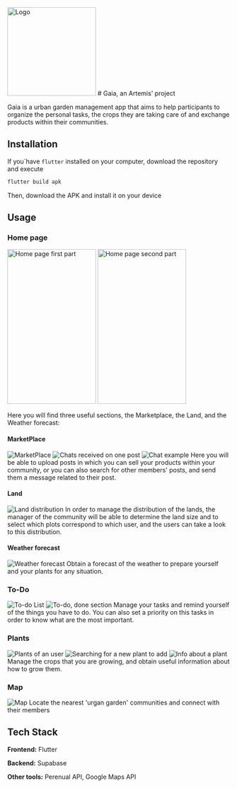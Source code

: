 <img src="readmeAssets/gaiaNew.psd" alt="Logo" width="200" height="200">
# Gaia, an Artemis' project

Gaia is a urban garden management app that aims to help participants to organize the personal tasks, the crops they are taking care of and exchange products within their communities.


## Installation

If you´have ```flutter``` installed on your computer, download the repository and execute
```bash
flutter build apk
```
Then, download the APK and install it on your device
## Usage

### Home page

<img src="readmeAssets/home.png" alt="Home page first part" width="200" height="350">
<img src="readmeAssets/homePage_with_weather.png" alt="Home page second part" width="200" height="350">

Here you will find three useful sections, the Marketplace, the Land, and the Weather forecast:

#### MarketPlace

![MarketPlace](readmeAssets/marketPosts.png)
![Chats received on one post](readmeAssets/listOfChats.png)
![Chat example](readmeAssets/messaging.png)
Here you will be able to upload posts in which you can sell your products within your community, or you can also search for other members' posts, and send them a message related to their post.

#### Land

![Land distribution](readmeAssets/grid.png)
In order to manage the distribution of the lands, the manager of the community will be able to determine the land size and to select which plots correspond to which user, and the users can take a look to this distribution.

#### Weather forecast

![Weather forecast](readmeAssets/weather.png)
Obtain a forecast of the weather to prepare yourself and your plants for any situation.

### To-Do

![To-do List](readmeAssets/Todo.png)
![To-do, done section](readmeAssets/todoDone.png)
Manage your tasks and remind yourself of the things you have to do. You can also set a priority on this tasks in order to know what are the most important.

### Plants

![Plants of an user](readmeAssets/userPlants.png)
![Searching for a new plant to add](readmeAssets/plantSearch.png)
![Info about a plant](readmeAssets/plantDetails.png)
Manage the crops that you are growing, and obtain useful information about how to grow them.

### Map

![Map](readmeAssets/messaging.png)
Locate the nearest 'urgan garden' communities and connect with their members

## Tech Stack

**Frontend:** Flutter

**Backend:** Supabase

**Other tools:** Perenual API, Google Maps API

